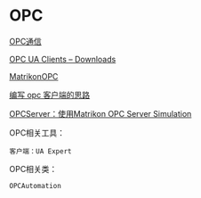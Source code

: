 # OPC

[OPC通信](http://www.ad.siemens.com.cn/productportal/Prods/S7-1200_PLC_EASY_PLUS/SmartSMS/031.html)

[OPC UA Clients – Downloads](https://www.unified-automation.com/downloads.html)

[MatrikonOPC](https://www.matrikonopc.cn/products/opc-desktop-tools/index.aspx)

[编写 opc 客户端的思路](https://www.cnblogs.com/colinxia/p/10635343.html)

[OPCServer：使用Matrikon OPC Server Simulation](https://www.cnblogs.com/ioufev/p/9366426.html)


OPC相关工具：
```
客户端：UA Expert
```

OPC相关类：
```
OPCAutomation
```
